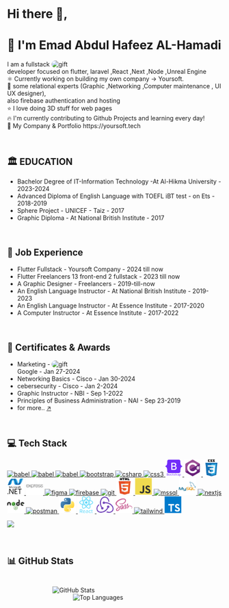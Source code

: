 #    Hi there 👋,
# 🙂 I'm Emad Abdul Hafeez AL-Hamadi

<img alt='gift' width='400' align='right' style="border-radius: 10px" src='https://c.tenor.com/UttC4AITYR4AAAAd/full-stack-developer.gif'>
I am a fullstack developer focused on flutter, laravel ,React ,Next ,Node ,Unreal Engine 
<br>⚛️ Currently working on building my own company -> Yoursoft.
<br>🧱 some relational experts (Graphic ,Networking ,Computer maintenance , UI UX designer), 
<br>  also firebase authentication and hosting
<br>⭐ I love doing 3D stuff for web pages
<br>🔥 I'm currently contributing to Github Projects and learning every day!
<br>👜 My Company & Portfolio https://yoursoft.tech

<br><h2 style="font-weight: bold;">🏛️ EDUCATION</h2> 
- Bachelor Degree of IT-Information Technology -At Al-Hikma University - 2023-2024
- Advanced Diploma of English Language with TOEFL iBT test - on Ets - 2018-2019
- Sphere Project - UNICEF - Taiz - 2017
- Graphic Diploma - At National British Institute - 2017

<br><h2 style="font-weight: bold;">💼 Job Experience</h2> 
- Flutter Fullstack - Yoursoft Company - 2024 till now
- Flutter Freelancers 13 front-end 2 fullstack - 2023 till now
- A Graphic Designer - Freelancers - 2019-till-now
- An English Language Instructor - At National British Institute - 2019-2023
- An English Language Instructor - At Essence Institute - 2017-2020
- A Computer Instructor - At Essence Institute - 2017-2022

<br><h2 style="font-weight: bold;">🥇 Certificates & Awards</h2> <img alt='gift' width='400' align='right' style="border-radius: 10px" src='https://miro.medium.com/max/1000/1*dcL4QoY64t9rOsLQpNYwJg.gif'>
- Marketing - Google - Jan 27-2024
- Networking Basics - Cisco - Jan 30-2024
- cebersecurity - Cisco - Jan 2-2024
- Graphic Instructor - NBI - Sep 1-2022 
- Principles of Business Administration - NAI - Sep 23-2019
- for more.. <a href="https://wa.me/message/ZNWMGGMCVILTN1" target="_blank" alt="Contact Me"> ↗️ </a>

<br><h2 style="font-weight: bold;">💻 Tech Stack</h2>
<p align="left"> <a href="" target="_blank" rel="noreferrer"> <img src="https://www.vectorlogo.zone/logos/adobe_illustrator/adobe_illustrator-icon.svg" alt="babel" width="40" height="40"/> </a><a href="" target="_blank" rel="noreferrer"> <img src="https://www.vectorlogo.zone/logos/gradle/gradle-ar21.svg" alt="babel" width="40" height="40"/> </a><a href="" target="_blank" rel="noreferrer"> <img src="https://www.vectorlogo.zone/logos/mysql/mysql-horizontal.svg" alt="babel" width="40" height="40"/> </a> <a href="" target="_blank" rel="noreferrer"> <img src="https://www.vectorlogo.zone/logos/flutterio/flutterio-icon.svg" alt="bootstrap" width="40" height="40"/> </a> <a href="" target="_blank" rel="noreferrer"> <img src="https://www.vectorlogo.zone/logos/microsoft/microsoft-icon.svg" alt="csharp" width="40" height="40"/> </a> <a href="" target="_blank" rel="noreferrer"> <img src="https://www.vectorlogo.zone/logos/microsoft_azure/microsoft_azure-icon.svg" alt="css3" width="40" height="40"/> </a> <a href="https://getbootstrap.com" target="_blank" rel="noreferrer"> <img src="https://raw.githubusercontent.com/devicons/devicon/master/icons/bootstrap/bootstrap-plain-wordmark.svg" alt="bootstrap" width="40" height="40"/> </a> <a href="https://www.w3schools.com/cs/" target="_blank" rel="noreferrer"> <img src="https://raw.githubusercontent.com/devicons/devicon/master/icons/csharp/csharp-original.svg" alt="csharp" width="40" height="40"/> </a> <a href="https://www.w3schools.com/css/" target="_blank" rel="noreferrer"> <img src="https://raw.githubusercontent.com/devicons/devicon/master/icons/css3/css3-original-wordmark.svg" alt="css3" width="40" height="40"/> </a> <a href="https://dotnet.microsoft.com/" target="_blank" rel="noreferrer"> <img src="https://raw.githubusercontent.com/devicons/devicon/master/icons/dot-net/dot-net-original-wordmark.svg" alt="dotnet" width="40" height="40"/> </a> <a href="https://expressjs.com" target="_blank" rel="noreferrer"> <img src="https://raw.githubusercontent.com/devicons/devicon/master/icons/express/express-original-wordmark.svg" alt="express" width="40" height="40"/> </a> <a href="https://www.figma.com/" target="_blank" rel="noreferrer"> <img src="https://www.vectorlogo.zone/logos/figma/figma-icon.svg" alt="figma" width="40" height="40"/> </a> <a href="https://firebase.google.com/" target="_blank" rel="noreferrer"> <img src="https://www.vectorlogo.zone/logos/firebase/firebase-icon.svg" alt="firebase" width="40" height="40"/> </a> <a href="https://git-scm.com/" target="_blank" rel="noreferrer"> <img src="https://www.vectorlogo.zone/logos/git-scm/git-scm-icon.svg" alt="git" width="40" height="40"/> </a> <a href="https://www.w3.org/html/" target="_blank" rel="noreferrer"> <img src="https://raw.githubusercontent.com/devicons/devicon/master/icons/html5/html5-original-wordmark.svg" alt="html5" width="40" height="40"/> </a> <a href="https://developer.mozilla.org/en-US/docs/Web/JavaScript" target="_blank" rel="noreferrer"> <img src="https://raw.githubusercontent.com/devicons/devicon/master/icons/javascript/javascript-original.svg" alt="javascript" width="40" height="40"/> </a> <a href="https://www.microsoft.com/en-us/sql-server" target="_blank" rel="noreferrer"> <img src="https://www.svgrepo.com/show/303229/microsoft-sql-server-logo.svg" alt="mssql" width="40" height="40"/> </a> <a href="https://www.mysql.com/" target="_blank" rel="noreferrer"> <img src="https://raw.githubusercontent.com/devicons/devicon/master/icons/mysql/mysql-original-wordmark.svg" alt="mysql" width="40" height="40"/> </a> <a href="https://nextjs.org/" target="_blank" rel="noreferrer"> <img src="https://cdn.worldvectorlogo.com/logos/nextjs-2.svg" alt="nextjs" width="40" height="40"/> </a> <a href="https://nodejs.org" target="_blank" rel="noreferrer"> <img src="https://raw.githubusercontent.com/devicons/devicon/master/icons/nodejs/nodejs-original-wordmark.svg" alt="nodejs" width="40" height="40"/> </a> <a href="https://postman.com" target="_blank" rel="noreferrer"> <img src="https://www.vectorlogo.zone/logos/getpostman/getpostman-icon.svg" alt="postman" width="40" height="40"/> </a> <a href="https://www.python.org" target="_blank" rel="noreferrer"> <img src="https://raw.githubusercontent.com/devicons/devicon/master/icons/python/python-original.svg" alt="python" width="40" height="40"/> </a> <a href="https://reactjs.org/" target="_blank" rel="noreferrer"> <img src="https://raw.githubusercontent.com/devicons/devicon/master/icons/react/react-original-wordmark.svg" alt="react" width="40" height="40"/> </a> <a href="https://redux.js.org" target="_blank" rel="noreferrer"> <img src="https://raw.githubusercontent.com/devicons/devicon/master/icons/redux/redux-original.svg" alt="redux" width="40" height="40"/> </a> <a href="https://sass-lang.com" target="_blank" rel="noreferrer"> <img src="https://raw.githubusercontent.com/devicons/devicon/master/icons/sass/sass-original.svg" alt="sass" width="40" height="40"/> </a> <a href="https://tailwindcss.com/" target="_blank" rel="noreferrer"> <img src="https://www.vectorlogo.zone/logos/tailwindcss/tailwindcss-icon.svg" alt="tailwind" width="40" height="40"/> </a> <a href="https://www.typescriptlang.org/" target="_blank" rel="noreferrer"> <img src="https://raw.githubusercontent.com/devicons/devicon/master/icons/typescript/typescript-original.svg" alt="typescript" width="40" height="40"/> </a> </p>

[![](https://visitcount.itsvg.in/api?id=D&icon=0&color=0)](https://visitcount.itsvg.in)

<br><h2 style="font-weight: bold;">📊 GitHub Stats</h2>
# 

<div style="display:flex; flex-wrap: wrap; justify-content:center;">
  <img src="https://github-readme-stats-nine-blond-35.vercel.app/api?username=DiegoCascavita&show_icons=true&theme=dark#gh-dark-mode-only" alt="GitHub Stats" style="width: 55%; margin-right: 15px;">
  <img src="https://github-readme-stats-nine-blond-35.vercel.app/api/top-langs/?username=DiegoCascavita&theme=dark&hide_border=false&include_all_commits=true&count_private=true&layout=compact" alt="Top Languages" style="width: 42%; margin-left: 15px;">
</div>

<!-- <br><h2 style="font-weight: bold;">📞 Contact Me</h2>
<div style="display:flex; flex-wrap: wrap; justify-content:center;"> 
  <a href="https://wa.me/message/ZNWMGGMCVILTN1" target="_blank" rel="noreferrer"> <img src="https://www.vectorlogo.zone/logos/whatsapp/whatsapp-tile.svg" alt="WHATSAPP" width="40" height="40"/> </a> 
  <a href="https://www.facebook.com/Dhiaa.AlHmiri?mibextid=ZbWKwL" target="_blank" rel="noreferrer"> <img src="https://www.vectorlogo.zone/logos/facebook/facebook-official.svg" alt="FACEBOOK" width="40" height="40"/> </a> 
  <a href="https://t.me/Eng_Dhiaa_AlHmiri" target="_blank" rel="noreferrer"> <img src="https://www.vectorlogo.zone/logos/telegram/telegram-tile.svg" alt="Telegram" width="40" height="40"/> </a> 
  <a href="https://redux.js.org" target="_blank" rel="noreferrer"> <img src="https://www.vectorlogo.zone/logos/google_chrome/google_chrome-icon.svg" alt="redux" width="40" height="40"/> </a>  </div> -->
